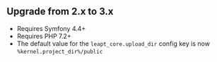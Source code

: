 Upgrade from 2.x to 3.x
-----------------------

* Requires Symfony 4.4+
* Requires PHP 7.2+
* The default value for the `leapt_core.upload_dir` config key is now `%kernel.project_dir%/public`
